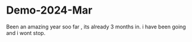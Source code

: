 # Demo-2024-Mar
Been an amazing year soo far , its already 3 months in. i have been going and i wont stop.

